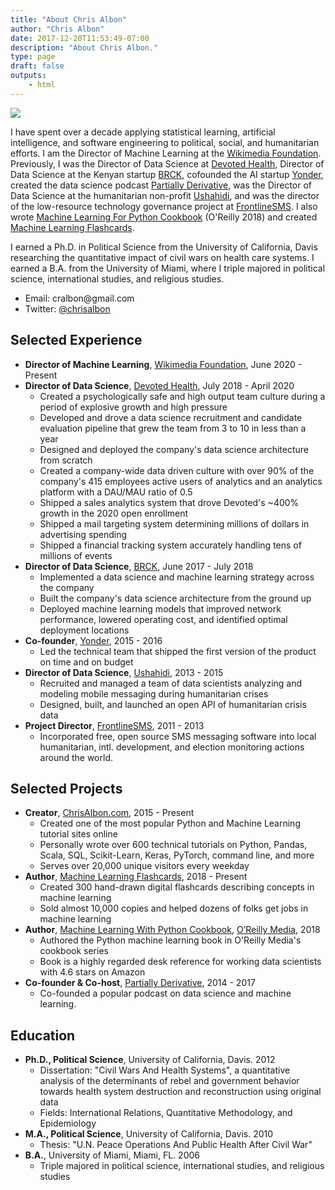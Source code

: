 ```yaml
---
title: "About Chris Albon"
author: "Chris Albon"
date: 2017-12-20T11:53:49-07:00
description: "About Chris Albon."
type: page
draft: false
outputs:
    - html
---
```



<img src="chris_albon_banner.jpg"></img>

I have spent over a decade applying statistical learning, artificial intelligence, and software engineering to political, social, and humanitarian efforts. I am the Director of Machine Learning at the [Wikimedia Foundation](https://wikimediafoundation.org/). Previously, I was the Director of Data Science at [Devoted Health](https://www.devoted.com/), Director of Data Science at the Kenyan startup [BRCK](https://www.brck.com/), cofounded the AI startup [Yonder](https://www.Yonder.co), created the data science podcast [Partially Derivative](https://www.partiallyderivative.com), was the Director of Data Science at the humanitarian non-profit [Ushahidi](https://www.ushahidi.com), and was the director of the low-resource technology governance project at [FrontlineSMS](http://www.frontlinesms.com). I also wrote [Machine Learning For Python Cookbook](https://www.amazon.com/Machine-Learning-Python-Cookbook-Preprocessing/dp/1491989386) (O'Reilly 2018) and created [Machine Learning Flashcards](https://machinelearningflashcards.com/).

I earned a Ph.D. in Political Science from the University of California, Davis researching the quantitative impact of civil wars on health care systems. I earned a B.A. from the University of Miami, where I triple majored in political science, international studies, and religious studies.

-   Email: &#099;&#114;&#097;&#108;&#098;&#111;&#110;&#064;&#103;&#109;&#097;&#105;&#108;&#046;&#099;&#111;&#109;
-   Twitter: [@chrisalbon](https://twitter.com/chrisalbon)

## Selected Experience
-   **Director of Machine Learning**, [Wikimedia Foundation](https://wikimediafoundation.org/), June 2020 - Present
-   **Director of Data Science**, [Devoted Health](http://www.devoted.com/), July 2018 - April 2020
    - Created a psychologically safe and high output team culture during a period of explosive growth and high pressure
    - Developed and drove a data science recruitment and candidate evaluation pipeline that grew the team from 3 to 10 in less than a year
    - Designed and deployed the company's data science architecture from scratch
    - Created a company-wide data driven culture with over 90% of the company's 415 employees active users of analytics and an analytics platform with a DAU/MAU ratio of 0.5
    - Shipped a sales analytics system that drove Devoted's ~400% growth in the 2020 open enrollment
    - Shipped a mail targeting system determining millions of dollars in advertising spending
    - Shipped a financial tracking system accurately handling tens of millions of events
-   **Director of Data Science**, [BRCK](https://www.brck.com/), June 2017 - July 2018
    - Implemented a data science and machine learning strategy across the company
    - Built the company's data science architecture from the ground up
    - Deployed machine learning models that improved network performance, lowered operating cost, and identified optimal deployment locations
-   **Co-founder**, [Yonder](https://www.yonder.co/), 2015 - 2016
    - Led the technical team that shipped the first version of the product on time and on budget
-   **Director of Data Science**, [Ushahidi](http://www.ushahidi.com), 2013 - 2015
    - Recruited and managed a team of data scientists analyzing and modeling mobile messaging during humanitarian crises
    - Designed, built, and launched an open API of humanitarian crisis data
-   **Project Director**, [FrontlineSMS](http://www.frontlinesms.com), 2011 - 2013
    - Incorporated free, open source SMS messaging software into local humanitarian, intl. development, and election monitoring actions around the world.

## Selected Projects
-   **Creator**, [ChrisAlbon.com](https://chrisalbon.com), 2015 - Present
    - Created one of the most popular Python and Machine Learning tutorial sites online
    - Personally wrote over 600 technical tutorials on Python, Pandas, Scala, SQL, Scikit-Learn, Keras, PyTorch, command line, and more
    - Serves over 20,000 unique visitors every weekday
-   **Author**, [Machine Learning Flashcards](http://machinelearningflashcards.com/), 2018 - Present
    - Created 300 hand-drawn digital flashcards describing concepts in machine learning
    - Sold almost 10,000 copies and helped dozens of folks get jobs in machine learning
-   **Author**, [Machine Learning With Python Cookbook](https://amzn.to/2HwnWty), [O’Reilly Media](https://www.oreilly.com/), 2018
    - Authored the Python machine learning book in O'Reilly Media's cookbook series
    - Book is a highly regarded desk reference for working data scientists with 4.6 stars on Amazon
-   **Co-founder & Co-host**, [Partially Derivative](http://www.partiallyderivative.com), 2014 - 2017
    -   Co-founded a popular podcast on data science and machine learning.

## Education

-   **Ph.D., Political Science**, University of California, Davis. 2012
    -   Dissertation: "Civil Wars And Health Systems", a quantitative analysis of the determinants of rebel and government behavior towards health system destruction and reconstruction using original data
    -   Fields: International Relations, Quantitative Methodology, and Epidemiology
-   **M.A., Political Science**, University of California, Davis. 2010
    -   Thesis: "U.N. Peace Operations And Public Health After Civil War"
-   **B.A.**, University of Miami, Miami, FL. 2006
    -   Triple majored in political science, international studies, and religious studies